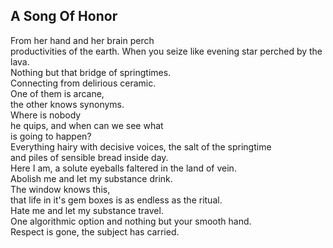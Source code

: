 A Song Of Honor
---------------
From her hand and her brain perch  
productivities of the earth. When you seize like evening star perched by the lava.  
Nothing but that bridge of springtimes.  
Connecting from delirious ceramic.  
One of them is arcane,  
the other knows synonyms.  
Where is nobody  
he quips, and when can we see what  
is going to happen?  
Everything hairy with decisive voices, the salt of the springtime  
and piles of sensible bread inside day.  
Here I am, a solute eyeballs faltered in the land of vein.  
Abolish me and let my substance drink.  
The window knows this,  
that life in it's gem boxes is as endless as the ritual.  
Hate me and let my substance travel.  
One algorithmic option and nothing but your smooth hand.  
Respect is gone, the subject has carried.  
